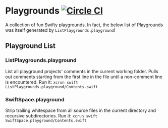 # Playgrounds [![Circle CI](https://circleci.com/gh/jhersh/playgrounds.svg?style=svg)](https://circleci.com/gh/jhersh/playgrounds)

A collection of fun Swifty playgrounds. In fact, the below list of Playgrounds was itself generated by `ListPlaygrounds.playground`!

## Playground List
### ListPlaygrounds.playground
List all playground projects' comments in the current working folder. Pulls out comments starting from the first line in the file until a non-comment line is encountered.
Run it: `xcrun swift ListPlaygrounds.playground/Contents.swift`

### SwiftSpace.playground
Strip trailing whitespace from all source files in the current directory and recursive subdirectories.
Run it: `xcrun swift SwiftSpace.playground/Contents.swift`

